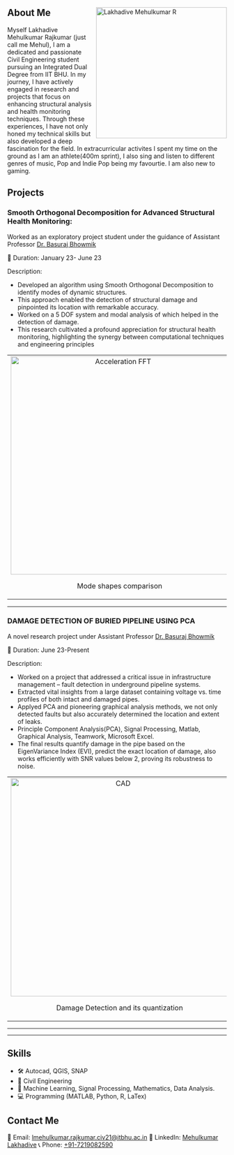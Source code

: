 <div align="left">
<img src="https://user-images.githubusercontent.com/143208429/269190185-c9bd3b10-954d-45e9-a511-eb602d3122a6.jpg" alt="Lakhadive Mehulkumar R" width="300" height="300" style = "float: right" align="right">
  <p>


## About Me

Myself Lakhadive Mehulkumar Rajkumar (just call me Mehul), I am a dedicated and passionate Civil Engineering student pursuing an Integrated Dual Degree from IIT BHU. In my journey, I have actively engaged in research and projects that focus on enhancing structural analysis and health monitoring techniques. Through these experiences, I have not only honed my technical skills but also developed a deep fascination for the field.
In extracurricular activites I spent my time on the ground as I am an athlete(400m sprint), I also sing and listen to different genres of music, Pop and Indie Pop being my favourtie. I am also new to gaming.
</p>
</div>
 


## Projects

### 	Smooth Orthogonal Decomposition for Advanced Structural Health Monitoring: 

Worked as an exploratory project student under the guidance of Assistant Professor [Dr. Basuraj Bhowmik]([[url]([https://www.iitbhu.ac.in/dept/civ/people/basurajciv])])


📅 Duration:  January 23- June 23

Description:

- Developed an algorithm using Smooth Orthogonal Decomposition to identify modes of dynamic structures.
- This approach enabled the detection of structural damage and pinpointed its location with remarkable accuracy.
- Worked on a 5 DOF system and modal analysis of which helped in the detection of damage.
- This research cultivated a profound appreciation for structural health monitoring, highlighting the synergy between computational techniques and engineering principles

<table>
  <tr>
    <td align="center">
      <img src="https://user-images.githubusercontent.com/143208429/269191860-2ee11302-fb36-4042-903d-59840a65a46f.jpg" alt="Acceleration FFT" width="500">
      <p>Mode shapes comparison</p>
    </td>
    <td align="center">
      <img src="https://user-images.githubusercontent.com/143208429/269192519-04159669-5634-41cb-a6a3-63ac5ccf31a9.jpg" alt="SOM" width="500">
      <p>Power spectrum comparison</p>
    </td>
     <td align="center">
      <img src="https://github.com/Bhargav9436/Bhargav9436/assets/129538917/3fe88980-5671-4d2a-b53d-037d644e652f" alt="Raw and reconstructed response" width="500">
      <p>Raw and reconstructed response comparison</p>
    </td>
  </tr>
</table>

---

### DAMAGE DETECTION OF BURIED PIPELINE USING PCA

A novel research project under Assistant Professor [Dr. Basuraj Bhowmik]([[url]([https://www.iitbhu.ac.in/dept/civ/people/basurajciv])])


📅 Duration:  June 23-Present

Description:

- Worked on a project that addressed a critical issue in infrastructure management – fault detection in underground pipeline systems.
- Extracted vital insights from a large dataset containing voltage vs. time profiles of both intact and damaged pipes.
- Applyed PCA and pioneering graphical analysis methods, we not only detected faults but also accurately determined the location and extent of leaks.
- Principle Component Analysis(PCA), Signal Processing, Matlab, Graphical Analysis, Teamwork, Microsoft Excel.
- The final results quantify damage in the pipe based on the EigenVariance Index (EVI), predict the exact location of damage, also works efficiently with SNR values below 2, proving its robustness to noise.


<table>
  <tr>
    <td align="center">
      <img src="https://github.com/Bhargav9436/Bhargav9436/assets/129538917/f9412375-dbb9-4f75-90cb-d57051b2c952" alt="CAD" width="500">
      <p>Damage Detection and its quantization</p>
    </td>
    <td align="center">
      <img src="https://github.com/Bhargav9436/Bhargav9436/assets/129538917/86ff289b-57e8-4d30-8290-5d6859b39e02" alt="Mesh" width="500">
      <p>Comparison of piezoelectric data at different flow rates</p>
    </td>
     <td align="center">
      <img src="https://github.com/Bhargav9436/Bhargav9436/assets/129538917/6e2e2831-4c3f-4a38-9d18-978da8911717" alt="CAD" width="500">
      <p>Interpretation of Damage Location</p>
    </td>
  </tr>
</table>

---


---


## Skills


- 🛠 Autocad, QGIS, SNAP
- 🔬 Civil Engineering
- 🤖 Machine Learning, Signal Processing, Mathematics, Data Analysis.
- 💻 Programming (MATLAB, Python, R, LaTex)

## Contact Me

📧 Email: [lmehulkumar.rajkumar.civ21@itbhu.ac.in](mailto:lmehulkumar.rajkumar.civ21@itbhu.ac.in)
🔗 LinkedIn: [Mehulkumar Lakhadive](https://www.linkedin.com/in/mehulkumar-lakhadive-018758247/)
📞 Phone: [+91-7219082590](tel:+917219082590)

